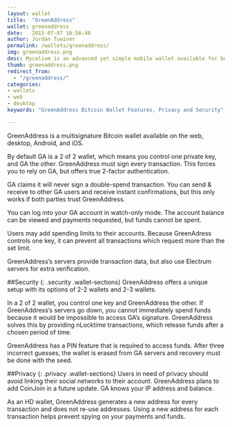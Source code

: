 ```yaml
---
layout: wallet
title:  "GreenAddress"
wallet: greenaddress
date:   2015-07-07 16:56:46
author: Jordan Tuwiner
permalink: /wallets/greenaddress/
img: greenaddress.png
desc: Mycelium is an advanced yet simple mobile wallet available for both Android and iOS devices and gives you full control of your private keys.
thumb: greenaddress.png
redirect_from:
  - "/greenaddress/"
categories: 
- wallets
- web
- desktop
keywords: "GreenAddress Bitcoin Wallet Features, Privacy and Security"

---
```


GreenAddress is a multisignature Bitcoin wallet available on the web, desktop, Android, and iOS.

By default GA is a 2 of 2 wallet, which means you control one private key, and GA the other. GreenAddress must sign every transaction. This forces you to rely on GA, but offers true 2-factor authentication.

GA claims it will never sign a double-spend transaction. You can send & receive to other GA users and receive instant confirmations, but this only works if both parties trust GreenAddress.

You can log into your GA account in watch-only mode. The account balance can be viewed and payments requested, but funds cannot be spent.

Users may add spending limits to their accounts. Because GreenAdress controls one key, it can prevent all transactions which request more than the set limit.

GreenAddress’s servers provide transaction data, but also use Electrum servers for extra verification.

##Security
{: .security .wallet-sections}
GreenAddress offers a unique setup with its options of 2-2 wallets and 2-3 wallets.

In a 2 of 2 wallet, you control one key and GreenAddress the other. If GreenAddress’s servers go down, you cannot immediately spend funds because it would be impossible to access GA’s signature. GreenAddress solves this by providing nLocktime transactions, which release funds after a chosen period of time.

GreenAddress has a PIN feature that is required to access funds. After three incorrect guesses, the wallet is erased from GA servers and recovery must be done with the seed.

##Privacy
{: .privacy .wallet-sections}
Users in need of privacy should avoid linking their social networks to their account. GreenAddress plans to add CoinJoin in a future update. GA knows your IP address and balance.

As an HD wallet, GreenAddress generates a new address for every transaction and does not re-use addresses. Using a new address for each transaction helps prevent spying on your payments and funds.